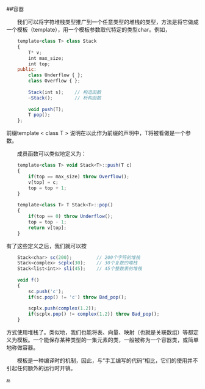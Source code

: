 ##容器

&emsp;&emsp;我们可以将字符堆栈类型推广到一个任意类型的堆栈的类型，方法是将它做成一个模板（template），用一个模板参数取代特定的类型char。例如，

```javascript
    template<class T> class Stack
    {
        T* v;
        int max_size;
        int top;
    public:
        class Underflow { };
        class Overflow { };
        
        Stack(int s);    // 构造函数
        ~Stack();        // 析构函数
        
        void push(T);
        T pop();
    };
```

前缀template < class T > 说明在以此作为前缀的声明中，T将被看做是一个参数。

&emsp;&emsp;成员函数可以类似地定义为：

```javascript
    template<class T> void Stack<T>::push(T c)
    {
        if(top == max_size) throw Overflow();
        v[top] = c;
        top = top + 1;
    }
    
    template<class T> T Stack<T>::pop()
    {
        if(top == 0) throw Underflow();
        top = top - 1;
        return v[top];
    }
```

有了这些定义之后，我们就可以按

```javascript
    Stack<char> sc(200);         // 200个字符的堆栈
    Stack<complex> scplx(30);    // 30个复数的堆栈
    Stack<list<int>> sli(45);    // 45个整数表的堆栈
    
    void f()
    {
        sc.push('c');
        if(sc.pop() != 'c') throw Bad_pop();
        
        scplx.push(complex(1.2));
        if(scplx.pop() != complex(1.2)) throw Bad_pop();
    }
```

方式使用堆栈了。类似地，我们也能将表、向量、映射（也就是关联数组）等都定义为模板。一个能保存某种类型的一集元素的类，一般被称为一个容器类，或简单地称做容器。

&emsp;&emsp;模板是一种编译时的机制，因此，与“手工编写的代码”相比，它们的使用并不引起任何额外的运行时开销。

🔚